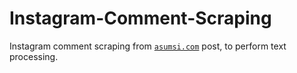 # Instagram-Comment-Scraping
Instagram comment scraping from [`asumsi.com`](#https://www.instagram.com/p/CsqkhP3vXz6/?img_index=1) post, to perform text processing.
